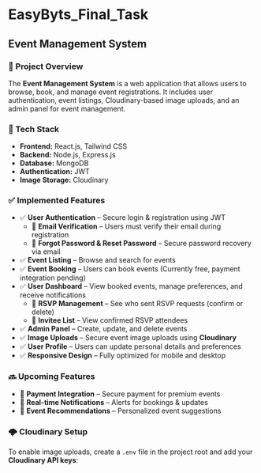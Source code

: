 # EasyByts_Final_Task  
## Event Management System  

### 📌 Project Overview  
The **Event Management System** is a web application that allows users to browse, book, and manage event registrations. It includes user authentication, event listings, Cloudinary-based image uploads, and an admin panel for event management.  

### 🚀 Tech Stack  
- **Frontend:** React.js, Tailwind CSS  
- **Backend:** Node.js, Express.js  
- **Database:** MongoDB  
- **Authentication:** JWT  
- **Image Storage:** Cloudinary  

### ✅ Implemented Features  
- ✅ **User Authentication** – Secure login & registration using JWT  
  - 📌 **Email Verification** – Users must verify their email during registration  
  - 📌 **Forgot Password & Reset Password** – Secure password recovery via email  
- ✅ **Event Listing** – Browse and search for events  
- ✅ **Event Booking** – Users can book events (Currently free, payment integration pending)  
- ✅ **User Dashboard** – View booked events, manage preferences, and receive notifications  
  - 📌 **RSVP Management** – See who sent RSVP requests (confirm or delete)  
  - 📌 **Invitee List** – View confirmed RSVP attendees  
- ✅ **Admin Panel** – Create, update, and delete events  
- ✅ **Image Uploads** – Secure event image uploads using **Cloudinary**  
- ✅ **User Profile** – Users can update personal details and preferences  
- ✅ **Responsive Design** – Fully optimized for mobile and desktop  

### 🔜 Upcoming Features  
- 🚀 **Payment Integration** – Secure payment for premium events  
- 🚀 **Real-time Notifications** – Alerts for bookings & updates  
- 🚀 **Event Recommendations** – Personalized event suggestions  

### 🌩 Cloudinary Setup  
To enable image uploads, create a `.env` file in the project root and add your **Cloudinary API keys**:  


